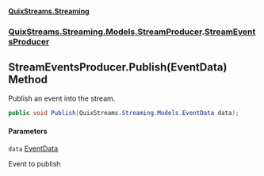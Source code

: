 #### [QuixStreams.Streaming](index.md 'index')
### [QuixStreams.Streaming.Models.StreamProducer](QuixStreams.Streaming.Models.StreamProducer.md 'QuixStreams.Streaming.Models.StreamProducer').[StreamEventsProducer](StreamEventsProducer.md 'QuixStreams.Streaming.Models.StreamProducer.StreamEventsProducer')

## StreamEventsProducer.Publish(EventData) Method

Publish an event into the stream.

```csharp
public void Publish(QuixStreams.Streaming.Models.EventData data);
```
#### Parameters

<a name='QuixStreams.Streaming.Models.StreamProducer.StreamEventsProducer.Publish(QuixStreams.Streaming.Models.EventData).data'></a>

`data` [EventData](EventData.md 'QuixStreams.Streaming.Models.EventData')

Event to publish